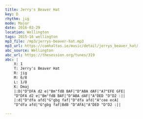 ```yaml
---
title: Jerry's Beaver Hat
key: D
rhythm: jig
mode: Major
date: 2016-03-29
location: Wellington
tags: 2015-16 wellington 
mp3_file: /mp3/jerrys-beaver-hat.mp3
mp3_url: https://comhaltas.ie/music/detail/jerrys_beaver_hat/
abc_source: Wellington
abc_url: https://thesession.org/tunes/319
abc: |
    X: 1
    T: Jerry's Beaver Hat
    R: jig
    M: 6/8
    L: 1/8
    K: Dmaj
    |:D|"D"DFA d2 e|"Bm"fdB BAF|"D"ABA dAF|"A7"EFE GFE|
    "D"DFA d2 e|"Bm"fdB BAF|"D"ABA dAF|"A"DED "D"D2 :||
    |:d|"D"dfa afd|"G"gbg faf|"D"dfa afd|"A"cee ecA|
    "D"dfa afd|"G"gbg faf|BdB "D"AFA|"A"DED "D"D2 :||

---
```

